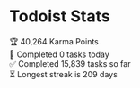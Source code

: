 
# Todoist Stats

<!-- TODO-IST:START -->
🏆  40,264 Karma Points           
🌸  Completed 0 tasks today           
✅  Completed 15,839 tasks so far           
⏳  Longest streak is 209 days
<!-- TODO-IST:END -->
